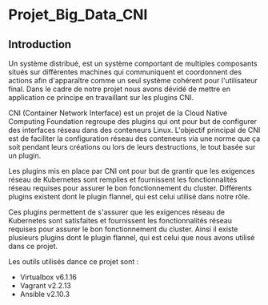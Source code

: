 # Projet_Big_Data_CNI
## Introduction 
Un système distribué, est un système comportant de multiples composants situés sur différentes machines qui communiquent et coordonnent des actions afin d'apparaître comme un seul système cohérent pour l'utilisateur final. Dans le cadre de notre projet nous avons dévidé de mettre en application ce principe en travaillant sur les plugins CNI.

CNI (Container Network Interface) est un projet de la Cloud Native Computing Foundation regroupe des plugins qui ont pour but de configurer des interfaces réseau dans des conteneurs Linux. L'objectif principal de CNI est de faciliter la configuration réseau des conteneurs via une norme que ça soit pendant leurs créations ou lors de leurs destructions, le tout basée sur un plugin.

Les plugins mis en place par CNI ont pour but de grantir que les exigences réseau de Kubernetes sont remplies et fournissent les fonctionnalités réseau requises pour assurer le bon fonctionnement du cluster. Différents plugins existent dont le plugin flannel, qui est celui utilisé dans notre rôle.

Ces plugins permettent de s'assurer que les exigences réseau de Kubernetes sont satisfaites et fournissent les fonctionnalités réseau requises pour assurer le bon fonctionnement du cluster. Ainsi il existe plusieurs plugins dont le plugin flannel, qui est celui que nous avons utilisé dans ce projet.

Les outils utilisés dance ce projet sont : 
- Virtualbox v6.1.16
- Vagrant v2.2.13
- Ansible v2.10.3
